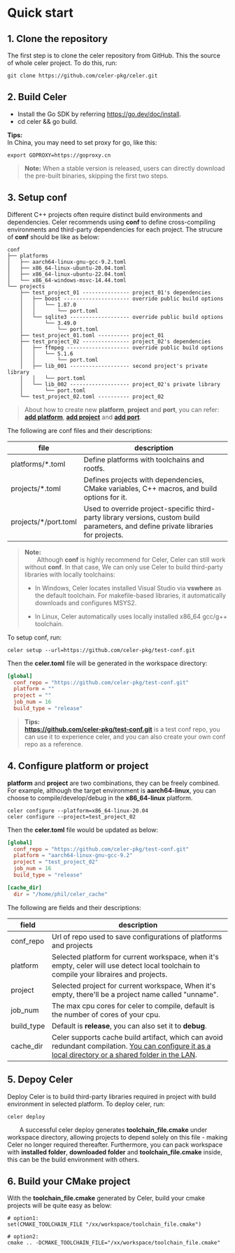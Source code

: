 # Quick start

## 1. Clone the repository

The first step is to clone the celer repository from GitHub. This the source of whole celer project. To do this, run:

```shell
git clone https://github.com/celer-pkg/celer.git
```

## 2. Build Celer

  - Install the Go SDK by referring https://go.dev/doc/install.
  - cd celer && go build.

  **Tips:**  
  In China, you may need to set proxy for go, like this:

  ```shell
  export GOPROXY=https://goproxy.cn
  ```

>**Note:** When a stable version is released, users can directly download the pre-built binaries, skipping the first two steps.

## 3. Setup conf

Different C++ projects often require distinct build environments and dependencies. Celer recommends using **conf** to define cross-compiling environments and third-party dependencies for each project. The strucure of **conf** should be like as below:

```
conf
├── platforms
│   ├── aarch64-linux-gnu-gcc-9.2.toml
│   ├── x86_64-linux-ubuntu-20.04.toml
│   ├── x86_64-linux-ubuntu-22.04.toml
│   └── x86_64-windows-msvc-14.44.toml
└── projects
    ├── test_project_01 --------------- project_01's dependencies
    │   ├── boost --------------------- override public build options
    │   │   └── 1.87.0
    │   │       └── port.toml
    │   └── sqlite3 ------------------- override public build options
    │       └── 3.49.0
    │           └── port.toml
    ├── test_project_01.toml ---------- project_01
    ├── test_project_02 --------------- project_02's dependencies
    │   ├── ffmpeg -------------------- override public build options
    │   │   └── 5.1.6
    │   │       └── port.toml
    │   ├── lib_001 ------------------- second project's private library
    │   │   └── port.toml
    │   └── lib_002 ------------------- project_02's private library
    │       └── port.toml
    └── test_project_02.toml ---------- project_02
```

>About how to create new **platform**, **project** and **port**, you can refer: [**add platform**](./cmd_create.md#1-create-a-new-platform), [**add project**](./cmd_create.md#2-create-a-new-project) and [**add port**](./cmd_create.md#3-create-a-new-port).

The following are conf files and their descriptions:

| file | description |
| ----- | ---------- |
| platforms/*.toml | Define platforms with toolchains and rootfs. |
| projects/*.toml  | Defines projects with dependencies, CMake variables, C++ macros, and build options for it.|
| projects/*/port.toml | Used to override project-specific third-party library versions, custom build parameters, and define private libraries for projects. |

>**Note:**  
&emsp;&emsp;Although **conf** is highly recommend for Celer, Celer can still work without **conf**. In that case, We can only use Celer to build third-party libraries with locally toolchains:
>
>- In Windows, Celer locates installed Visual Studio via **vswhere** as the default toolchain. For makefile-based libraries, it automatically downloads and configures MSYS2.
>
>- In Linux, Celer automatically uses locally installed x86_64 gcc/g++ toolchain.

To setup conf, run:

```
celer setup --url=https://github.com/celer-pkg/test-conf.git
```

Then the **celer.toml** file will be generated in the workspace directory:

```toml
[global]
  conf_repo = "https://github.com/celer-pkg/test-conf.git"
  platform = ""
  project = ""
  job_num = 16
  build_type = "release"
```

>**Tips:**  
>  **https://github.com/celer-pkg/test-conf.git** is a test conf repo, you can use it to experience celer, and you can also create your own conf repo as a reference.

## 4. Configure platform or project

**platform** and **project** are two combinations, they can be freely combined. For example, although the target environment is **aarch64-linux**, you can choose to compile/develop/debug in the **x86_64-linux** platform.

```shell
celer configure --platform=x86_64-linux-20.04
celer configure --project=test_project_02
```

Then the **celer.toml** file would be updated as below:

```toml
[global]
  conf_repo = "https://github.com/celer-pkg/test-conf.git"
  platform = "aarch64-linux-gnu-gcc-9.2"
  project = "test_project_02"
  job_num = 16
  build_type = "release"

[cache_dir]
  dir = "/home/phil/celer_cache"
```

The following are fields and their descriptions:

| field | description |
| ----- | ----------- |
| conf_repo |  Url of repo used to save configurations of platforms and projects |
| platform | Selected platform for current workspace, when it's empty, celer will use detect local toolchain to compile your libraires and projects. |
| project | Selected project for current workspace, When it's empty, there'll be a project name called "unname". |
| job_num | The max cpu cores for celer to compile, default is the number of cores of your cpu. |
| build_type | Default is **release**, you can also set it to **debug**. |
| cache_dir | Celer supports cache build artifact, which can avoid redundant compilation. [You can configure it as a local directory or a shared folder in the LAN](./introduce_cache_artifacts.md). |

## 5. Depoy Celer

Deploy Celer is to build third-party libraries required in project with build environment in selected platform. To deploy celer, run:

```shell
celer deploy
```

&emsp;&emsp;A successful celer deploy generates **toolchain_file.cmake** under workspace directory, allowing projects to depend solely on this file - making Celer no longer required thereafter. Furthermore, you can pack workspace with **installed folder**, **downloaded folder** and **toolchain_file.cmake** inside, this can be the build environment with others.  

## 6. Build your CMake project

With the **toolchain_file.cmake** generated by Celer, build your cmake projects will be quite easy as below:

```shell
# option1: 
set(CMAKE_TOOLCHAIN_FILE "/xx/workspace/toolchain_file.cmake")  

# option2: 
cmake .. -DCMAKE_TOOLCHAIN_FILE="/xx/workspace/toolchain_file.cmake"
```